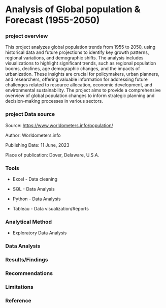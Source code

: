 # Analysis of Global population & Forecast (1955-2050)


### project overview
This project analyzes global population trends from 1955 to 2050, using historical data and future projections to identify key growth patterns, regional variations, and demographic shifts. The analysis includes visualizations to highlight significant trends, such as regional population booms, declines, age demographic changes, and the impacts of urbanization. These insights are crucial for policymakers, urban planners, and researchers, offering valuable information for addressing future challenges related to resource allocation, economic development, and environmental sustainability. The project aims to provide a comprehensive overview of global population changes to inform strategic planning and decision-making processes in various sectors.

### project Data source 
Source: https://www.worldometers.info/population/

Author: Worldometers.info

Publishing Date: 11 June, 2023

Place of publication: Dover, Delaware, U.S.A.


### Tools 

- Excel - Data cleaning 

- SQL - Data Analysis

- Python - Data Analysis

- Tableau - Data visualization/Reports 

### Analytical Method 

- Exploratory Data Analysis

### Data Analysis 



### Results/Findings



### Recommendations 



### Limitations 




### Reference 



